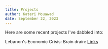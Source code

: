 ```yaml
---
title: Projects
author: Kateri Mouawad
date: September 22, 2023
---
```



Here are some recent projects I've dabbled into: 

Lebanon's Economic Crisis: Brain drain: [Links](/KateriMouawad_WritingSample.pdf)
